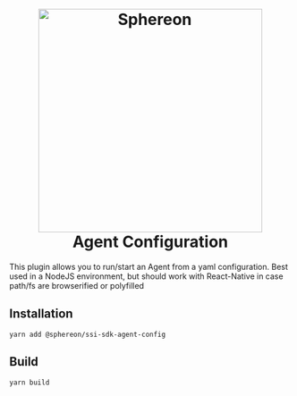 <!--suppress HtmlDeprecatedAttribute -->
<h1 align="center">
  <br>
  <a href="https://www.sphereon.com"><img src="https://sphereon.com/content/themes/sphereon/assets/img/logo.svg" alt="Sphereon" width="400"></a>
  <br>Agent Configuration 
  <br>
</h1>

This plugin allows you to run/start an Agent from a yaml configuration. Best used in a NodeJS environment, but should work with React-Native in case path/fs are browserified or polyfilled

## Installation

```shell
yarn add @sphereon/ssi-sdk-agent-config
```

## Build

```shell
yarn build
```
